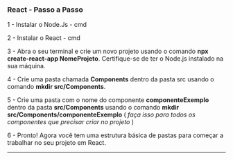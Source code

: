 ### React - Passo a Passo


1 - Instalar o Node.Js - cmd

2 - Instalar o React - cmd

3 - Abra o seu terminal e crie um novo projeto usando o comando **npx create-react-app NomeProjeto**. Certifique-se de ter o Node.js instalado na sua máquina.

4 - Crie uma pasta chamada **Components** dentro da pasta src usando o comando **mkdir src/Components**.

5 - Crie uma pasta com o nome do componente **componenteExemplo** dentro da pasta **src/Components** usando o comando **mkdir src/Components/componenteExemplo**
    ( _faça isso para todos os componentes que precisar criar no projeto_ )
    
6 - Pronto! Agora você tem uma estrutura básica de pastas para começar a trabalhar no seu projeto em React.   

--------------------------------------------------------------------------------------------------------------------
    

